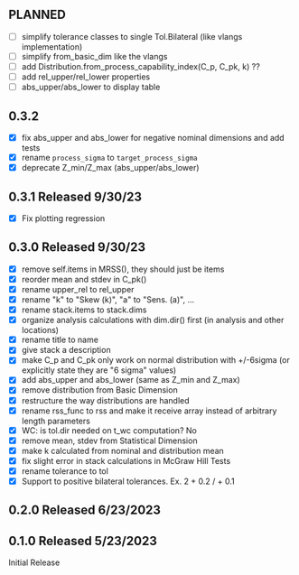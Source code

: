 ## PLANNED

- [ ] simplify tolerance classes to single Tol.Bilateral (like vlangs implementation)
- [ ] simplify from_basic_dim like the vlangs
- [ ] add Distribution.from_process_capability_index(C_p, C_pk, k) ??
- [ ] add rel_upper/rel_lower properties
- [ ] abs_upper/abs_lower to display table

## 0.3.2

- [x] fix abs_upper and abs_lower for negative nominal dimensions and add tests
- [x] rename `process_sigma` to `target_process_sigma`
- [x] deprecate Z_min/Z_max (abs_upper/abs_lower)

## 0.3.1 Released 9/30/23

- [x] Fix plotting regression

## 0.3.0 Released 9/30/23

- [x] remove self.items in MRSS(), they should just be items
- [x] reorder mean and stdev in C_pk()
- [x] rename upper_rel to rel_upper
- [x] rename "k" to "Skew (k)", "a" to "Sens. (a)", ...
- [x] rename stack.items to stack.dims
- [x] organize analysis calculations with dim.dir() first (in analysis and other locations)
- [x] rename title to name
- [x] give stack a description
- [x] make C_p and C_pk only work on normal distribution with +/-6sigma (or explicitly state they are "6 sigma" values)
- [x] add abs_upper and abs_lower (same as Z_min and Z_max)
- [x] remove distribution from Basic Dimension
- [x] restructure the way distributions are handled
- [x] rename rss_func to rss and make it receive array instead of arbitrary length parameters
- [x] WC: is tol.dir needed on t_wc computation? No
- [x] remove mean, stdev from Statistical Dimension
- [x] make k calculated from nominal and distribution mean
- [x] fix slight error in stack calculations in McGraw Hill Tests
- [x] rename tolerance to tol
- [x] Support to positive bilateral tolerances. Ex. 2 + 0.2 / + 0.1

## 0.2.0 Released 6/23/2023

## 0.1.0 Released 5/23/2023

Initial Release
